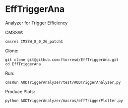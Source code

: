 # EffTriggerAna
Analyzer for Trigger Efficiency

CMSSW:
```
cmsrel CMSSW_8_0_26_patch1
```


Clone: 
```
git clone git@github.com:ftorresd/EffTriggerAna.git
cd EffTriggerAna
```

Run: 
```
cmsRun AODTriggerAnalyzer/test/AODTriggerAnalyzer.py
```

Produce Plots: 
```
python AODTriggerAnalyzer/macros/effTriggerPlotter.py
```